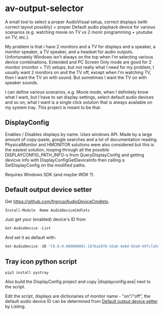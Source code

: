# av-output-selector

A small tool to select a proper AudioVisual setup, correct displays (with correct layout possibly) + proper Default audio playback device for various scenarios (e.g. watching movie on TV vs 2 monir programming + youtube on TV, etc.).

My problem is that i have 2 monitors and a TV for displays and a speaker, a monitor speaker, a TV speaker, and a headset for audio outputs.
Unfortunately Windows isn't always on the top when I'm selecting various device combinations.
Extended and PC Screen Only mode are good for 2 monitor (monitor + TV) setups, but not really what I need for my problem, I usually want 2 monitors on and the TV off, except when I'm watching TV, then I want the TV on with sound. But sometimes I want the TV on with speaker sounds.

I can define various scenarios, e.g. Movie mode, when I definitely know what I want, but I have to set display settings, select default audio devices and so on, what I want is a single click solution that is always available on my system tray.
This project is meant to be that.

## DisplayConfig

Enables / Disables displays by name. Uses windows API. Made by a large amount of copy-paste, google searches and a lot of documentation reading. PhysicalMonitor and HMONITOR solutions were also considered but this is the easiest solution, looping through all the possible DISPLAYCONFIG_PATH_INFO-s from QueryDisplayConfig and getting devicve info with DisplayConfigGetDeviceInfo then calling a SetDisplayConfig on the modified paths.

Requires Windows SDK (and maybe WDK ?).

## Default output device setter

Get https://github.com/frgnca/AudioDeviceCmdlets.

```PowerShell
Install-Module -Name AudioDeviceCmdlets
```

Just get your (enabled) device's ID from
```PowerShell
Get-AudioDevice -List
```

And set it as default with:
```PowerShell
Set-AudioDevice -ID "{0.0.0.00000000}.{876a2076-43a6-4e0d-92a9-49fcfa580025}"
```

## Tray icon python script

```
pip3 install pystray
```
Also build the DisplayConfig project and copy |displayconfig.exe| next to the script.

Edit the script, displays are dictionaries of monitor name - "on"/"off", the default audio device ID can be determined from [Default output device setter](#default-output-device-setter) by Listing.
